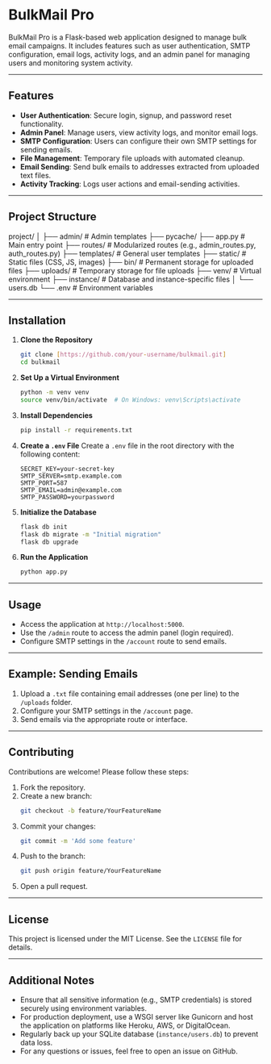 # BulkMail Pro

BulkMail Pro is a Flask-based web application designed to manage bulk email campaigns. It includes features such as user authentication, SMTP configuration, email logs, activity logs, and an admin panel for managing users and monitoring system activity.

---

## Features

- **User Authentication**: Secure login, signup, and password reset functionality.
- **Admin Panel**: Manage users, view activity logs, and monitor email logs.
- **SMTP Configuration**: Users can configure their own SMTP settings for sending emails.
- **File Management**: Temporary file uploads with automated cleanup.
- **Email Sending**: Send bulk emails to addresses extracted from uploaded text files.
- **Activity Tracking**: Logs user actions and email-sending activities.

---

## Project Structure

project/
│
├── admin/ # Admin templates
├── pycache/
├── app.py # Main entry point
├── routes/ # Modularized routes (e.g., admin_routes.py, auth_routes.py)
├── templates/ # General user templates
├── static/ # Static files (CSS, JS, images)
├── bin/ # Permanent storage for uploaded files
├── uploads/ # Temporary storage for file uploads
├── venv/ # Virtual environment
├── instance/ # Database and instance-specific files
│ └── users.db
└── .env # Environment variables

---

## Installation

1.  **Clone the Repository**
    ```bash
    git clone [https://github.com/your-username/bulkmail.git]
    cd bulkmail
    ```

2.  **Set Up a Virtual Environment**
    ```bash
    python -m venv venv
    source venv/bin/activate  # On Windows: venv\Scripts\activate
    ```

3.  **Install Dependencies**
    ```bash
    pip install -r requirements.txt
    ```

4.  **Create a `.env` File**
    Create a `.env` file in the root directory with the following content:

    ```env
    SECRET_KEY=your-secret-key
    SMTP_SERVER=smtp.example.com
    SMTP_PORT=587
    SMTP_EMAIL=admin@example.com
    SMTP_PASSWORD=yourpassword
    ```

5.  **Initialize the Database**
    ```bash
    flask db init
    flask db migrate -m "Initial migration"
    flask db upgrade
    ```

6.  **Run the Application**
    ```bash
    python app.py
    ```

---

## Usage

* Access the application at `http://localhost:5000`.
* Use the `/admin` route to access the admin panel (login required).
* Configure SMTP settings in the `/account` route to send emails.

---

## Example: Sending Emails

1.  Upload a `.txt` file containing email addresses (one per line) to the `/uploads` folder.
2.  Configure your SMTP settings in the `/account` page.
3.  Send emails via the appropriate route or interface.

---

## Contributing

Contributions are welcome! Please follow these steps:

1.  Fork the repository.
2.  Create a new branch:
    ```bash
    git checkout -b feature/YourFeatureName
    ```
3.  Commit your changes:
    ```bash
    git commit -m 'Add some feature'
    ```
4.  Push to the branch:
    ```bash
    git push origin feature/YourFeatureName
    ```
5.  Open a pull request.

---

## License

This project is licensed under the MIT License. See the `LICENSE` file for details.

---

## Additional Notes

* Ensure that all sensitive information (e.g., SMTP credentials) is stored securely using environment variables.
* For production deployment, use a WSGI server like Gunicorn and host the application on platforms like Heroku, AWS, or DigitalOcean.
* Regularly back up your SQLite database (`instance/users.db`) to prevent data loss.
* For any questions or issues, feel free to open an issue on GitHub.
